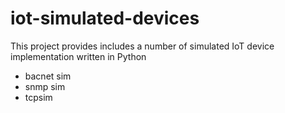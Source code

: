 # iot-simulated-devices
This project provides includes a number of simulated IoT device implementation written in Python
- bacnet sim
- snmp sim
- tcpsim